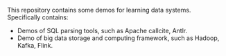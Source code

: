 This repository contains some demos for learning data systems. Specifically contains:
+ Demos of SQL parsing tools, such as Apache callcite, Antlr.
+ Demo of big data storage and computing framework, such as Hadoop, Kafka, Flink.